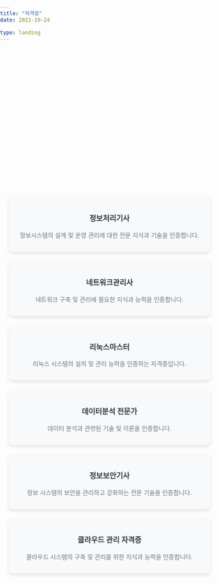 ```yaml
---
title: "자격증"
date: 2022-10-24

type: landing
---
```

<style>
html, body {
  margin: 0; 
  padding: 0;
  height: 100%; 
}

.header-image {
  background-image: url('https://images.unsplash.com/photo-1450101499163-c8848c66ca85');
  height: 300px; 
  width: 100%; 
  background-size: cover;
  background-position: center;
}

.container {
  max-width: 1200px; 
  margin: 20px auto; 
  padding: 20px; 
  display: grid; 
  grid-template-columns: repeat(auto-fill, minmax(250px, 1fr)); 
  gap: 20px; 
}

.card {
  background-color: #f8f9fa; 
  border-radius: 10px; 
  padding: 15px; 
  box-shadow: 0 4px 8px rgba(0, 0, 0, 0.1); 
  text-align: center; 
}

.card h3 {
  font-size: 1.2em; 
  color: #343a40; 
}

.card p {
  color: #6c757d; 
}
</style>

<div class="header-image"></div>

<div class="container">
  <div class="card">
    <h3>정보처리기사</h3>
    <p>정보시스템의 설계 및 운영 관리에 대한 전문 지식과 기술을 인증합니다.</p>
  </div>
  
  <div class="card">
    <h3>네트워크관리사</h3>
    <p>네트워크 구축 및 관리에 필요한 지식과 능력을 인증합니다.</p>
  </div>
  
  <div class="card">
    <h3>리눅스마스터</h3>
    <p>리눅스 시스템의 설치 및 관리 능력을 인증하는 자격증입니다.</p>
  </div>
  
  <div class="card">
    <h3>데이터분석 전문가</h3>
    <p>데이터 분석과 관련된 기술 및 이론을 인증합니다.</p>
  </div>
  
  <div class="card">
    <h3>정보보안기사</h3>
    <p>정보 시스템의 보안을 관리하고 강화하는 전문 기술을 인증합니다.</p>
  </div>

  <div class="card">
    <h3>클라우드 관리 자격증</h3>
    <p>클라우드 시스템의 구축 및 관리를 위한 지식과 능력을 인증합니다.</p>
  </div>
</div>
